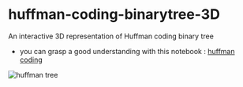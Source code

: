 
# huffman-coding-binarytree-3D
An interactive 3D representation of Huffman coding binary tree
* you can grasp a good understanding with this notebook : [huffman coding](https://colab.research.google.com/drive/15k1SzqZP_G3kDl-UqFl7sqyNyFjotI7A?usp=sharing)


![huffman tree](https://user-images.githubusercontent.com/84399880/119230055-862f8a00-bb12-11eb-9a83-56b480f2e395.png)
